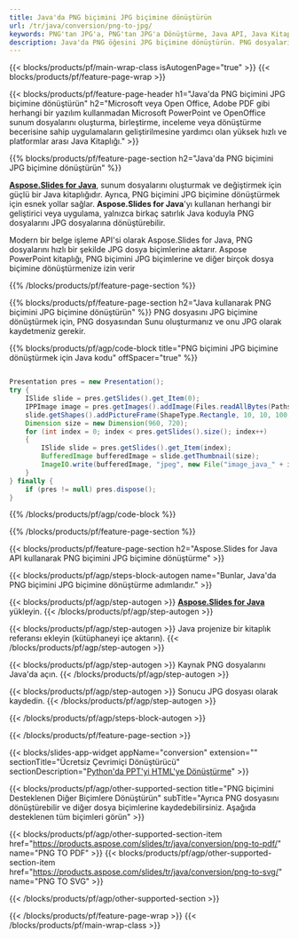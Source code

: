 ```yaml
---
title: Java'da PNG biçimini JPG biçimine dönüştürün
url: /tr/java/conversion/png-to-jpg/
keywords: PNG'tan JPG'a, PNG'tan JPG'a Dönüştürme, Java API, Java Kitaplığı, PNG, JPG
description: Java'da PNG öğesini JPG biçimine dönüştürün. PNG dosyalarını JPG dosyalarına dönüştürmek için Java kitaplığı API'sini kullanın
---
```


{{< blocks/products/pf/main-wrap-class isAutogenPage="true" >}}
{{< blocks/products/pf/feature-page-wrap >}}

{{< blocks/products/pf/feature-page-header h1="Java'da PNG biçimini JPG biçimine dönüştürün" h2="Microsoft veya Open Office, Adobe PDF gibi herhangi bir yazılım kullanmadan Microsoft PowerPoint ve OpenOffice sunum dosyalarını oluşturma, birleştirme, inceleme veya dönüştürme becerisine sahip uygulamaların geliştirilmesine yardımcı olan yüksek hızlı ve platformlar arası Java Kitaplığı." >}}

{{% blocks/products/pf/feature-page-section h2="Java'da PNG biçimini JPG biçimine dönüştürün" %}}

[**Aspose.Slides for Java**](https://products.aspose.com/slides/tr/java/), sunum dosyalarını oluşturmak ve değiştirmek için güçlü bir Java kitaplığıdır. Ayrıca, PNG biçimini JPG biçimine dönüştürmek için esnek yollar sağlar. **Aspose.Slides for Java**'yı kullanan herhangi bir geliştirici veya uygulama, yalnızca birkaç satırlık Java koduyla PNG dosyalarını JPG dosyalarına dönüştürebilir.

Modern bir belge işleme API'si olarak Aspose.Slides for Java, PNG dosyalarını hızlı bir şekilde JPG dosya biçimlerine aktarır. Aspose PowerPoint kitaplığı, PNG biçimini JPG biçimlerine ve diğer birçok dosya biçimine dönüştürmenize izin verir

{{% /blocks/products/pf/feature-page-section %}}

{{% blocks/products/pf/feature-page-section  h2="Java kullanarak PNG biçimini JPG biçimine dönüştürün" %}}
PNG dosyasını JPG biçimine dönüştürmek için, PNG dosyasından Sunu oluşturmanız ve onu JPG olarak kaydetmeniz gerekir.

{{% blocks/products/pf/agp/code-block title="PNG biçimini JPG biçimine dönüştürmek için Java kodu" offSpacer="true" %}}

```java

Presentation pres = new Presentation();
try {
    ISlide slide = pres.getSlides().get_Item(0);
	IPPImage image = pres.getImages().addImage(Files.readAllBytes(Paths.get("image.png")));
	slide.getShapes().addPictureFrame(ShapeType.Rectangle, 10, 10, 100, 100, image);
    Dimension size = new Dimension(960, 720);
    for (int index = 0; index < pres.getSlides().size(); index++)
    {
        ISlide slide = pres.getSlides().get_Item(index);
        BufferedImage bufferedImage = slide.getThumbnail(size);
        ImageIO.write(bufferedImage, "jpeg", new File("image_java_" + index + ".jpg"));
    }
} finally {
    if (pres != null) pres.dispose();
}
```


{{% /blocks/products/pf/agp/code-block %}}

{{% /blocks/products/pf/feature-page-section %}}

{{< blocks/products/pf/feature-page-section  h2="Aspose.Slides for Java API kullanarak PNG biçimini JPG biçimine dönüştürme" >}}

{{< blocks/products/pf/agp/steps-block-autogen name="Bunlar, Java'da PNG biçimini JPG biçimine dönüştürme adımlarıdır." >}}

{{< blocks/products/pf/agp/step-autogen >}}
[**Aspose.Slides for Java**](https://products.aspose.com/slides/tr/java/) yükleyin.
{{< /blocks/products/pf/agp/step-autogen >}}

{{< blocks/products/pf/agp/step-autogen >}}
Java projenize bir kitaplık referansı ekleyin (kütüphaneyi içe aktarın).
{{< /blocks/products/pf/agp/step-autogen >}}

{{< blocks/products/pf/agp/step-autogen >}}
Kaynak PNG dosyalarını Java'da açın.
{{< /blocks/products/pf/agp/step-autogen >}}

{{< blocks/products/pf/agp/step-autogen >}}
Sonucu JPG dosyası olarak kaydedin.
{{< /blocks/products/pf/agp/step-autogen >}}

{{< /blocks/products/pf/agp/steps-block-autogen >}}

{{< /blocks/products/pf/feature-page-section >}}

{{< blocks/slides-app-widget  appName="conversion" extension="" sectionTitle="Ücretsiz Çevrimiçi Dönüştürücü" sectionDescription="[Python'da PPT'yi HTML'ye Dönüştürme](https://products.aspose.com/slides/tr/python-net/conversion/ppt-to-html/)" >}}

{{< blocks/products/pf/agp/other-supported-section title="PNG biçimini Desteklenen Diğer Biçimlere Dönüştürün" subTitle="Ayrıca PNG dosyasını dönüştürebilir ve diğer dosya biçimlerine kaydedebilirsiniz. Aşağıda desteklenen tüm biçimleri görün" >}}

{{< blocks/products/pf/agp/other-supported-section-item href="https://products.aspose.com/slides/tr/java/conversion/png-to-pdf/" name="PNG TO PDF" >}}
{{< blocks/products/pf/agp/other-supported-section-item href="https://products.aspose.com/slides/tr/java/conversion/png-to-svg/" name="PNG TO SVG" >}}


{{< /blocks/products/pf/agp/other-supported-section >}}

{{< /blocks/products/pf/feature-page-wrap >}}
{{< /blocks/products/pf/main-wrap-class >}}